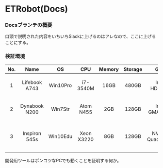 # ETRobot(Docs)

### Docsブランチの概要
口頭で説明された内容をいちいちSlackに上げるのはアレなので、ここに上げることにする。

### 検証環境
|No.|Name|OS|CPU|Memory|Storage|GPU|memo|
|:-:|:-:|:-:|:-:|:-:|:-:|:-:|:-:|
|1|Lifebook A743|Win10Pro|i7-3540M|16GB|480GB|Intel HD4000|一般的なマシン。|
|2|Dynabook N200|Win7Str|Atom N455|2GB|128GB|Intel GMA3150|小さくてかわいい。|
|3|Inspiron 545s|Win10Edu|Xeon X3220|8GB|128GB|NVIDIA Quadro600|10年前のハイエンド。|

開発用ツールはポンコツなPCでも動くことを証明する何か。
